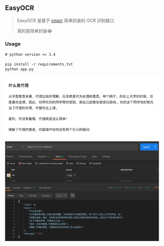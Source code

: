 ## EasyOCR

> EasyOCR 是基于 [cnocr](https://github.com/breezedeus/cnocr) 简单封装的 OCR 识别接口
> 
> 真的是简单封装😂


### Usage

```python3
# python version >= 3.4

pip install -r requirements.txt
python app.py
```

![samples/1.png](samples/1.png)

![samples/2.png](samples/2.png)
